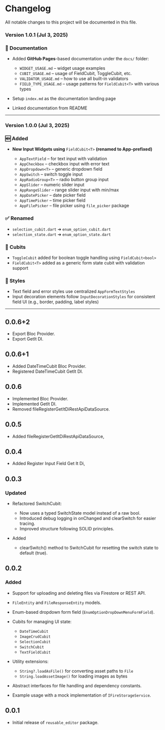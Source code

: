 # Changelog

All notable changes to this project will be documented in this file.

### **Version 1.0.1** (Jul 3, 2025)

### 📘 Documentation

* Added **GitHub Pages**-based documentation under the `docs/` folder:

  * `WIDGET_USAGE.md` – widget usage examples
  * `CUBIT_USAGE.md` – usage of FieldCubit, ToggleCubit, etc.
  * `VALIDATOR_USAGE.md` – how to use all built-in validators
  * `FIELD_TYPE_USAGE.md` – usage patterns for `FieldCubit<T>` with various types
* Setup `index.md` as the documentation landing page
* Linked documentation from README

---

### **Version 1.0.0** (Jul 3, 2025)

### 🆕 Added

* **New Input Widgets using** `FieldCubit<T>` **(renamed to App-prefixed)**

  * `AppTextField` – for text input with validation
  * `AppCheckbox` – checkbox input with error text
  * `AppDropdown<T>` – generic dropdown field
  * `AppSwitch` – switch toggle input
  * `AppRadioGroup<T>` – radio button group input
  * `AppSlider` – numeric slider input
  * `AppRangeSlider` – range slider input with min/max
  * `AppDatePicker` – date picker field
  * `AppTimePicker` – time picker field
  * `AppFilePicker` – file picker using `file_picker` package

### ✅ Renamed

* `selection_cubit.dart` ➔ `enum_option_cubit.dart`
* `selection_state.dart` ➔ `enum_option_state.dart`

### 🧱 Cubits

* `ToggleCubit` added for boolean toggle handling using `FieldCubit<bool>`
* `FieldCubit<T>` added as a generic form state cubit with validation support

### 🎨 Styles

* Text field and error styles use centralized `AppFormTextStyles`
* Input decoration elements follow `InputDecorationStyles` for consistent field UI (e.g., border, padding, label styles)

---

## 0.0.6+2

* Export Bloc Provider.
* Export GetIt DI.

## 0.0.6+1

* Added DateTimeCubit Bloc Provider.
* Registered DateTimeCubit GetIt DI.

## 0.0.6

* Implemented Bloc Provider.
* Implemented GetIt DI.
* Removed fileRegisterGetItDiRestApiDataSource.

## 0.0.5

* Added fileRegisterGetItDiRestApiDataSource,

## 0.0.4

* Added Register Input Field Get It Di,

## 0.0.3

### Updated

* Refactored SwitchCubit:

  * Now uses a typed SwitchState model instead of a raw bool.
  * Introduced debug logging in onChanged and clearSwitch for easier tracing.
  * Improved structure following SOLID principles.

* Added

  * clearSwitch() method to SwitchCubit for resetting the switch state to default (true).

## 0.0.2

### Added

* Support for uploading and deleting files via Firestore or REST API.
* `FileEntity` and `FileResponseEntity` models.
* Enum-based dropdown form field (`EnumOptionDropDownMenuFormField`).
* Cubits for managing UI state:

  * `DateTimeCubit`
  * `ImageCrudCubit`
  * `SelectionCubit`
  * `SwitchCubit`
  * `TextFieldCubit`
* Utility extensions:

  * `String?.loadAsFile()` for converting asset paths to `File`
  * `String.loadAssetImage()` for loading images as bytes
* Abstract interfaces for file handling and dependency constants.
* Example usage with a mock implementation of `IFireStorageService`.

## 0.0.1

* Initial release of `reusable_editor` package.
